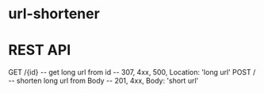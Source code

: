 # url-shortener

# REST API

GET /{id} -- get long url from id       -- 307, 4xx, 500, Location: 'long url'
POST /    -- shorten long url from Body -- 201, 4xx, Body: 'short url'
